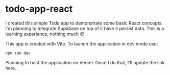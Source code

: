 # todo-app-react

I created this simple Todo app to demonstrate some basic React concepts. I'm planning to integrate Supabase on top of it have it persist data.
This is a learning experience, nothing much 😊

This app is created with Vite. To launch the application in dev mode use:

```
npm run dev
```

Planning to host the application on Vercel. Once I do that, I'll update the link here.
